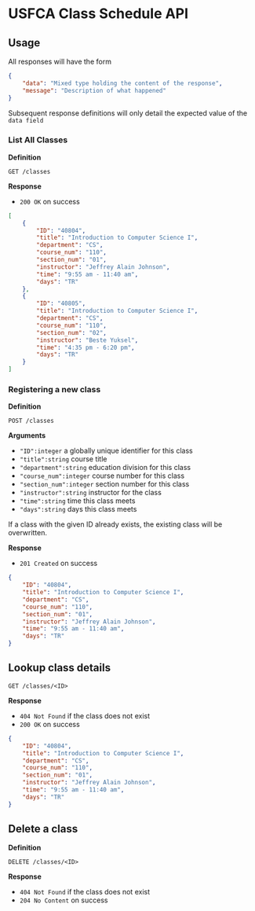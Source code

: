 # USFCA Class Schedule API

## Usage

All responses will have the form

```json
{
    "data": "Mixed type holding the content of the response",
    "message": "Description of what happened"
}
```

Subsequent response definitions will only detail the expected value of the `data field`

### List All Classes

**Definition**

`GET /classes`

**Response**

- `200 OK` on success

```json
[
    {
        "ID": "40804",
        "title": "Introduction to Computer Science I",
        "department": "CS",
        "course_num": "110",
        "section_num": "01",
        "instructor": "Jeffrey Alain Johnson",
        "time": "9:55 am - 11:40 am",
        "days": "TR"
    },
    {
        "ID": "40805",
        "title": "Introduction to Computer Science I",
        "department": "CS",
        "course_num": "110",
        "section_num": "02",
        "instructor": "Beste Yuksel",
        "time": "4:35 pm - 6:20 pm",
        "days": "TR"
    }
]
```

### Registering a new class

**Definition**

`POST /classes`

**Arguments**

- `"ID":integer` a globally unique identifier for this class
- `"title":string` course title
- `"department":string` education division for this class
- `"course_num":integer` course number for this class
- `"section_num":integer` section number for this class
- `"instructor":string` instructor for the class
- `"time":string` time this class meets
- `"days":string` days this class meets

If a class with the given ID already exists, the existing class will be overwritten.

**Response**

- `201 Created` on success

```json
{
    "ID": "40804",
    "title": "Introduction to Computer Science I",
    "department": "CS",
    "course_num": "110",
    "section_num": "01",
    "instructor": "Jeffrey Alain Johnson",
    "time": "9:55 am - 11:40 am",
    "days": "TR"
}
```

## Lookup class details

`GET /classes/<ID>`

**Response**

- `404 Not Found` if the class does not exist
- `200 OK` on success

```json
{
    "ID": "40804",
    "title": "Introduction to Computer Science I",
    "department": "CS",
    "course_num": "110",
    "section_num": "01",
    "instructor": "Jeffrey Alain Johnson",
    "time": "9:55 am - 11:40 am",
    "days": "TR"
}
```

## Delete a class

**Definition**

`DELETE /classes/<ID>`

**Response**

- `404 Not Found` if the class does not exist
- `204 No Content` on success
